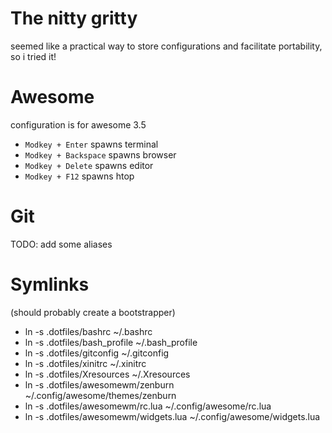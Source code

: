 # The nitty gritty
seemed like a practical way to store configurations and facilitate
portability, so i tried it!

# Awesome
configuration is for awesome 3.5

* `Modkey + Enter` spawns terminal
* `Modkey + Backspace` spawns browser
* `Modkey + Delete` spawns editor
* `Modkey + F12` spawns htop

# Git
TODO: add some aliases

# Symlinks
(should probably create a bootstrapper)
* ln -s .dotfiles/bashrc ~/.bashrc
* ln -s .dotfiles/bash_profile ~/.bash_profile
* ln -s .dotfiles/gitconfig ~/.gitconfig
* ln -s .dotfiles/xinitrc ~/.xinitrc
* ln -s .dotfiles/Xresources ~/.Xresources
* ln -s .dotfiles/awesomewm/zenburn ~/.config/awesome/themes/zenburn
* ln -s .dotfiles/awesomewm/rc.lua ~/.config/awesome/rc.lua
* ln -s .dotfiles/awesomewm/widgets.lua ~/.config/awesome/widgets.lua
